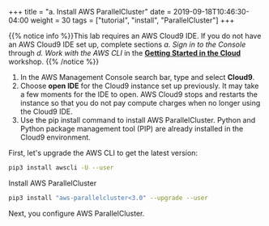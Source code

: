 +++
title = "a. Install AWS ParallelCluster"
date = 2019-09-18T10:46:30-04:00
weight = 30
tags = ["tutorial", "install", "ParallelCluster"]
+++

{{% notice info %}}This lab requires an AWS Cloud9 IDE. If you do not have an AWS Cloud9 IDE set up, complete sections *a. Sign in to the Console* through *d. Work with the AWS CLI* in the [**Getting Started in the Cloud**](/02-aws-getting-started.html) workshop.
{{% /notice %}}

1. In the AWS Management Console search bar, type and select **Cloud9**. 
2. Choose **open IDE** for the Cloud9 instance set up previously. It may take a few moments for the IDE to open. AWS Cloud9 stops and restarts the instance so that you do not pay compute charges when no longer using the Cloud9 IDE.
3. Use the pip install command to install AWS ParallelCluster. Python and Python package management tool (PIP) are already installed in the Cloud9 environment.

First, let's upgrade the AWS CLI to get the latest version:

```bash
pip3 install awscli -U --user
```

Install AWS ParallelCluster

```bash
pip3 install "aws-parallelcluster<3.0" --upgrade --user
```

Next, you configure AWS ParallelCluster.
